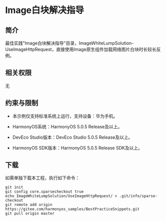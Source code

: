 ﻿# Image白块解决指导

## 简介
最佳实践"Image白块解决指导"目录，ImageWhiteLumpSolution-UseImageHttpRequest，直接使用Image原生组件加载网络图片白块时长较长反例。

## 相关权限
无

## 约束与限制
* 本示例仅支持标准系统上运行，支持设备：华为手机。

* HarmonyOS系统：HarmonyOS 5.0.5 Release及以上。

* DevEco Studio版本：DevEco Studio 5.0.5 Release及以上。

* HarmonyOS SDK版本：HarmonyOS 5.0.5 Release SDK及以上。

## 下载

如需单独下载本工程，执行如下命令：
```
git init
git config core.sparsecheckout true
echo ImageWhiteLumpSolution/UseImageHttpRequest/ > .git/info/sparse-checkout
git remote add origin https://gitee.com/harmonyos_samples/BestPracticeSnippets.git
git pull origin master
```